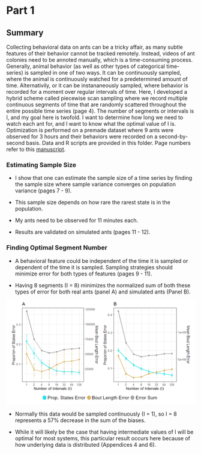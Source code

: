 # Part 1

## Summary

Collecting behavioral data on ants can be a tricky affair, as many subtle features of their behavior cannot be tracked remotely. Instead, videos of ant colonies need to be annoted manually, which is a time-consuming process. Generally, animal behavior (as well as other types of categorical time-series) is sampled in one of two ways. It can be continuously sampled, where the animal is continuously watched for a predetermined amount of time. Alternativily, or it can be instananeously sampled, where behavior is recorded for a moment over regular intervals of time. Here, I developed a hybrid scheme called piecewise scan sampling where we record multiple continuous segments of time that are randomly scattered throughout the entire possible time series (page 4). The number of segments or intervals is I, and my goal here is twofold. I want to determine how long we need to watch each ant for, and I want to know what the optimal value of I is. Optimization is performed on a premade dataset where 9 ants were observed for 3 hours and their behaviors were recorded on a second-by-second basis. Data and R scripts are provided in this folder. Page numbers refer to this [manuscript](https://github.com/colinmichaellynch/End-to-End-Ant-Data-Project/blob/main/Supporting%20Documentation/How%20to%20effectively%20sample%20to%20estimate%20distributions%20of%20behavioral%20states%20and%20transitions%20in%20social%20insects.docx).

### Estimating Sample Size 

* I show that one can estimate the sample size of a time series by finding the sample size where sample variance converges on population variance (pages 7 - 9).

* This sample size depends on how rare the rarest state is in the population. 

* My ants need to be observed for 11 minutes each. 

* Results are validated on simulated ants (pages 11 - 12). 

### Finding Optimal Segment Number

* A behavioral feature could be independent of the time it is sampled or dependent of the time it is sampled. Sampling strategies should minimize error for both types of features (pages 9 - 11). 

* Having 8 segments (I = 8) minimizes the normalized sum of both these types of error for both real ants (panel A) and simulated ants (Panel B). 

![](/Images/optimizationCurves.png)

* Normally this data would be sampled continuously (I = 1), so I = 8 represents a 57% decrease in the sum of the biases. 

* While it will likely be the case that having intermediate values of I will be optimal for most systems, this particular result occurs here because of how underlying data is distributed (Appendices 4 and 6). 
